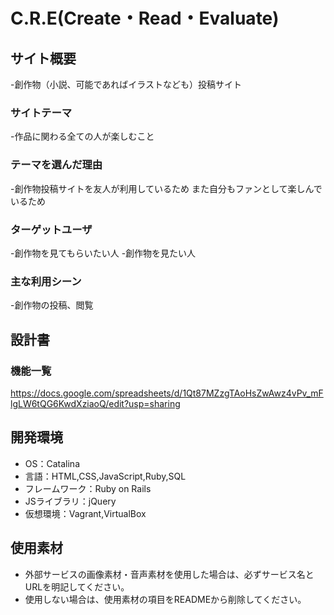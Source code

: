 # C.R.E(Create・Read・Evaluate)

## サイト概要
-創作物（小説、可能であればイラストなども）投稿サイト

### サイトテーマ
-作品に関わる全ての人が楽しむこと

### テーマを選んだ理由
-創作物投稿サイトを友人が利用しているため
また自分もファンとして楽しんでいるため

### ターゲットユーザ
-創作物を見てもらいたい人
-創作物を見たい人


### 主な利用シーン
-創作物の投稿、閲覧

## 設計書

### 機能一覧
https://docs.google.com/spreadsheets/d/1Qt87MZzgTAoHsZwAwz4vPv_mFlgLW6tQG6KwdXziaoQ/edit?usp=sharing

## 開発環境
- OS：Catalina
- 言語：HTML,CSS,JavaScript,Ruby,SQL
- フレームワーク：Ruby on Rails
- JSライブラリ：jQuery
- 仮想環境：Vagrant,VirtualBox

## 使用素材
- 外部サービスの画像素材・音声素材を使用した場合は、必ずサービス名とURLを明記してください。
- 使用しない場合は、使用素材の項目をREADMEから削除してください。